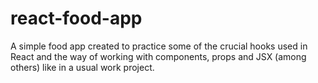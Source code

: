 # react-food-app
 A simple food app created to practice some of the crucial hooks used in React and the way of working with components, props and JSX (among others) like in a usual work project.
